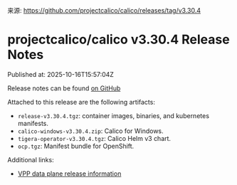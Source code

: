 来源: https://github.com/projectcalico/calico/releases/tag/v3.30.4

# projectcalico/calico v3.30.4 Release Notes

Published at: 2025-10-16T15:57:04Z

Release notes can be found [on GitHub](https://github.com/projectcalico/calico/blob/release-v3.30/release-notes/v3.30.4-release-notes.md)

Attached to this release are the following artifacts:

- `release-v3.30.4.tgz`: container images, binaries, and kubernetes manifests.
- `calico-windows-v3.30.4.zip`: Calico for Windows.
- `tigera-operator-v3.30.4.tgz`: Calico Helm v3 chart.
- `ocp.tgz`: Manifest bundle for OpenShift.

Additional links:

- [VPP data plane release information](https://github.com/projectcalico/vpp-dataplane/blob/master/RELEASE_NOTES.md)

